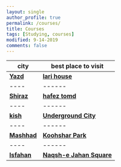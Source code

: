 ```yaml
---
layout: single
author_profile: true
permalink: /courses/
title: Courses
tags: [Studying, courses]
modified: 9-14-2019
comments: false
---
```




|city       |best place to visit             |
|-----------|--------------------------------|
|**<a href="https://maps.app.goo.gl/fyrUz6drQ2T5R7kR7">Yazd</a>**|**<a href="https://maps.app.goo.gl/WB3LVq2jB1tJJMxy6">lari house</a>**       |
|----|------|--------------------------------|
|**<a href="https://maps.app.goo.gl/FKJZU38yywGFY6cr7">Shiraz</a>**| **<a href="https://maps.app.goo.gl/CBk5dbhNTyDjNx1D9">hafez tomd</a>**|
|----|------|--------------------------------|
|**<a href="https://maps.app.goo.gl/9Zg36MpQdwEdxUN77">kish</a>**|**<a href="https://maps.app.goo.gl/c2VzCUjwW5dw6gSZ7">Underground City‌</a>**|
|----|------|--------------------------------|
|**<a href="https://maps.app.goo.gl/t6wA6ErGwr4Sd18y7">Mashhad</a>**|**<a href="https://maps.app.goo.gl/RzRok7SbjcLrrWYw9">Koohshar Park</a>** |
|----|------|--------------------------------|
|**<a href="https://maps.app.goo.gl/pXPmWyd7fuWSV6Ap9">Isfahan</a>**|**<a href="https://maps.app.goo.gl/t11yRqZ4nz9HciHG7">Naqsh-e Jahan Square</a>** |

